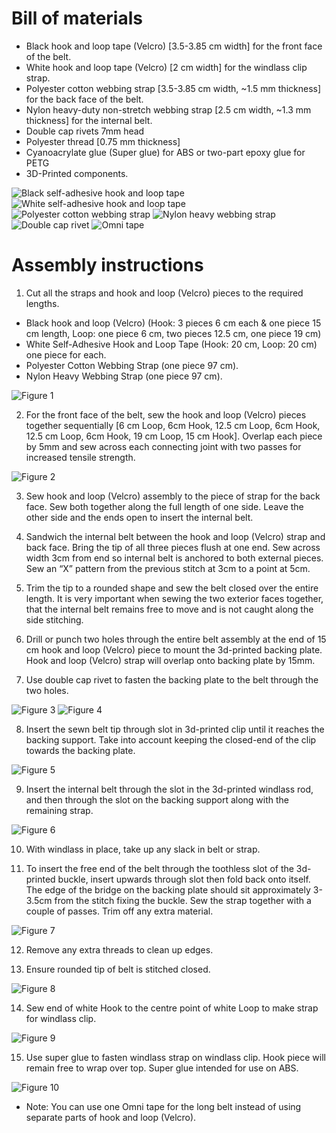 # Bill of materials
* Black hook and loop tape (Velcro) [3.5-3.85 cm width] for the front face of the belt.
* White hook and loop tape (Velcro) [2 cm width] for the windlass clip strap.
* Polyester cotton webbing strap [3.5-3.85 cm width, ~1.5 mm thickness] for the back face of the belt.
* Nylon heavy-duty non-stretch webbing strap [2.5 cm width, ~1.3 mm thickness] for the internal belt.
* Double cap rivets 7mm head
* Polyester thread [0.75 mm thickness]
* Cyanoacrylate glue (Super glue) for ABS or two-part epoxy glue for PETG
* 3D-Printed components.

![Black self-adhesive hook and loop tape](../assets/instructions/part1.jpg)
![White self-adhesive hook and loop tape](../assets/instructions/part2.jpg)
![Polyester cotton webbing strap](../assets/instructions/part3.jpg)
![Nylon heavy webbing strap](../assets/instructions/part4.jpg)
![Double cap rivet](../assets/instructions/part5.jpg)
![Omni tape](../assets/instructions/part6.jpg)

# Assembly instructions
1. Cut all the straps and hook and loop (Velcro) pieces to the required lengths.
 * Black hook and loop (Velcro) (Hook: 3 pieces 6 cm each & one piece 15 cm length, Loop: one piece 6 cm, two pieces 12.5 cm, one piece 19 cm)
 * White Self-Adhesive Hook and Loop Tape (Hook: 20 cm, Loop: 20 cm) one piece for each.
 * Polyester Cotton Webbing Strap (one piece 97 cm).
 * Nylon Heavy Webbing Strap (one piece 97 cm).

![Figure 1](../assets/instructions/figure1.jpg)

2. For the front face of the belt, sew the hook and loop (Velcro) pieces together sequentially [6 cm Loop, 6cm Hook, 12.5 cm Loop, 6cm Hook, 12.5 cm Loop, 6cm Hook, 19 cm Loop, 15 cm Hook]. Overlap each piece by 5mm and sew across each connecting joint with two passes for increased tensile strength.

![Figure 2](../assets/instructions/figure2.jpg)

3. Sew hook and loop (Velcro) assembly to the piece of strap for the back face. Sew both together along the full length of one side. Leave the other side and the ends open to insert the internal belt.

4. Sandwich the internal belt between the hook and loop (Velcro) strap and back face. Bring the tip of all three pieces flush at one end. Sew across width 3cm from end so internal belt is anchored to both external pieces. Sew an “X” pattern from the previous stitch at 3cm to a point at 5cm.

5. Trim the tip to a rounded shape and sew the belt closed over the entire length. It is very important when sewing the two exterior faces together, that the internal belt remains free to move and is not caught along the side stitching.

6. Drill or punch two holes through the entire belt assembly at the end of 15 cm hook and loop (Velcro) piece to mount the 3d-printed backing plate. Hook and loop (Velcro) strap will overlap onto backing plate by 15mm.

7. Use double cap rivet to fasten the backing plate to the belt through the two holes.

![Figure 3](../assets/instructions/figure3.jpg)
![Figure 4](../assets/instructions/figure4.jpg)

8. Insert the sewn belt tip through slot in 3d-printed clip until it reaches the backing support. Take into account keeping the closed-end of the clip towards the backing plate.

![Figure 5](../assets/instructions/figure5.jpg)

9. Insert the internal belt through the slot in the 3d-printed windlass rod, and then through the slot on the backing support along with the remaining strap.

![Figure 6](../assets/instructions/figure6.jpg)

10. With windlass in place, take up any slack in belt or strap.

11. To insert the free end of the belt through the toothless slot of the 3d-printed buckle, insert upwards through slot then fold back onto itself. The edge of the bridge on the backing plate should sit approximately 3-3.5cm from the stitch fixing the buckle. Sew the strap together with a couple of passes. Trim off any extra material.

![Figure 7](../assets/instructions/figure7.jpg)

12. Remove any extra threads to clean up edges.

13. Ensure rounded tip of belt is stitched closed.

![Figure 8](../assets/instructions/figure8.jpg)

14. Sew end of white Hook to the centre point of white Loop to make strap for windlass clip.

![Figure 9](../assets/instructions/figure9.jpg)

15. Use super glue to fasten windlass strap on windlass clip. Hook piece will remain free to wrap over top. Super glue intended for use on ABS.

![Figure 10](../assets/instructions/figure10.jpg)


* Note: You can use one Omni tape for the long belt instead of using separate parts of hook and loop (Velcro).
